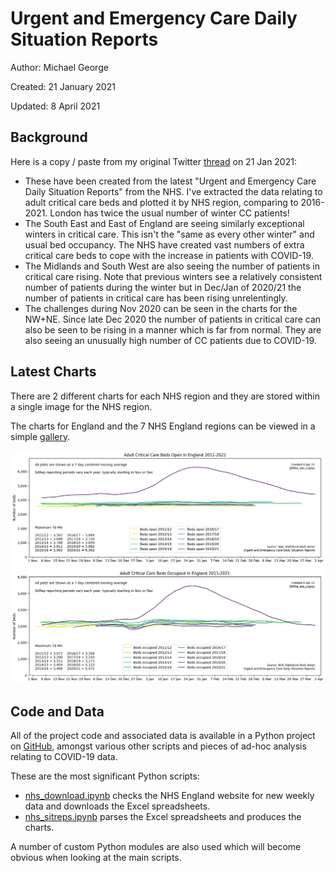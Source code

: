 # Urgent and Emergency Care Daily Situation Reports

Author: Michael George

Created: 21 January 2021

Updated: 8 April 2021



## Background

Here is a copy / paste from my original Twitter [thread](https://twitter.com/Mike_aka_Logiqx/status/1352352382466854916?s=20) on 21 Jan 2021:

- These have been created from the latest "Urgent and Emergency Care Daily Situation Reports" from the NHS. I've extracted the data relating to adult critical care beds and plotted it by NHS region, comparing to 2016-2021. London has twice the usual number of winter CC patients!
- The South East and East of England are seeing similarly exceptional winters in critical care. This isn't the "same as every other winter" and usual bed occupancy. The NHS have created vast numbers of extra critical care beds to cope with the increase in patients with COVID-19.
- The Midlands and South West are also seeing the number of patients in critical care rising. Note that previous winters see a relatively consistent number of patients during the winter but in Dec/Jan of 2020/21 the number of patients in critical care has been rising unrelentingly.
- The challenges during Nov 2020 can be seen in the charts for the NW+NE. Since late Dec 2020 the number of patients in critical care can also be seen to be rising in a manner which is far from normal. They are also seeing an unusually high number of CC patients due to COVID-19.



## Latest Charts

There are 2 different charts for each NHS region and they are stored within a single image for the NHS region.

The charts for England and the 7 NHS England regions can be viewed in a simple [gallery](gallery.html).

[![England](england.png)](gallery.html)



## Code and Data

All of the project code and associated data is available in a Python project on [GitHub](https://github.com/Logiqx/covid-stats), amongst various other scripts and pieces of ad-hoc analysis relating to COVID-19 data.

These are the most significant Python scripts:

- [nhs_download.ipynb](https://github.com/Logiqx/covid-stats/blob/master/python/nhs_download.ipynb) checks the NHS England website for new weekly data and downloads the Excel spreadsheets.
- [nhs_sitreps.ipynb](https://github.com/Logiqx/covid-stats/blob/master/python/nhs_sitreps.ipynb) parses the Excel spreadsheets and produces the charts.

A number of custom Python modules are also used which will become obvious when looking at the main scripts.
